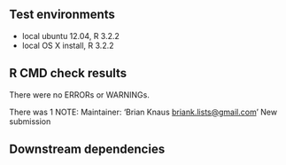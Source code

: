 ## Test environments
* local ubuntu 12.04, R 3.2.2
* local OS X install, R 3.2.2

## R CMD check results
There were no ERRORs or WARNINGs. 

There was 1 NOTE:
Maintainer: ‘Brian Knaus <briank.lists@gmail.com>’
New submission


## Downstream dependencies


